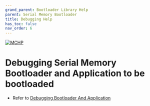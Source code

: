 ```yaml
---
grand_parent: Bootloader Library Help
parent: Serial Memory Bootloader
title: Debugging Help
has_toc: false
nav_order: 6
---
```


[![MCHP](https://www.microchip.com/ResourcePackages/Microchip/assets/dist/images/logo.png)](https://www.microchip.com)

# Debugging Serial Memory Bootloader and Application to be bootloaded

- Refer to [Debugging Bootloader And Application](../../../../docs/debugging_bootloader_and_application.md)
